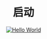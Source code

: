 <div align="center"> <h1>启动</h1> </div>
<div align="center"> <a href="#"><img src="https://readme-typing-svg.demolab.com?font=Fira+Code&pause=1000&center=true&width=435&lines=Hello+World" alt="Hello World" /></a> </div>
